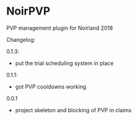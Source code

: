 # NoirPVP
PVP management plugin for Noirland 2018

Changelog:

0.1.3:
  - put the trial scheduling system in place
  
0.1.1:
  - got PVP cooldowns working
  
0.0.1
  - project skeleton and blocking of PVP in claims
